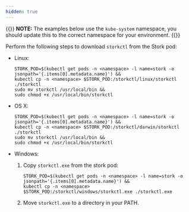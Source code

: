 ```yaml
---
hidden: true
---
```



{{<info>}}
**NOTE:** The examples below use the `kube-system` namespace, you should update this to the correct namespace for your environment.
{{</info>}}

Perform the following steps to download `storkctl` from the Stork pod:

* Linux:

    ```text
    STORK_POD=$(kubectl get pods -n <namespace> -l name=stork -o jsonpath='{.items[0].metadata.name}') &&
    kubectl cp -n <namespace> $STORK_POD:/storkctl/linux/storkctl ./storkctl
    sudo mv storkctl /usr/local/bin &&
    sudo chmod +x /usr/local/bin/storkctl
    ```
* OS X:

    ```text
    STORK_POD=$(kubectl get pods -n <namespace> -l name=stork -o jsonpath='{.items[0].metadata.name}') &&
    kubectl cp -n <namespace> $STORK_POD:/storkctl/darwin/storkctl ./storkctl
    sudo mv storkctl /usr/local/bin &&
    sudo chmod +x /usr/local/bin/storkctl
    ```

* Windows:

    1. Copy `storkctl.exe` from the stork pod:

        ```text
        STORK_POD=$(kubectl get pods -n <namespace> -l name=stork -o jsonpath='{.items[0].metadata.name}') &&
        kubectl cp -n <namespace> $STORK_POD:/storkctl/windows/storkctl.exe ./storkctl.exe
        ```

    2. Move `storkctl.exe` to a directory in your PATH.
